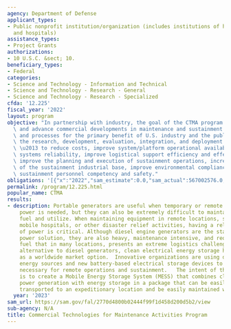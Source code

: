 ```yaml
---
agency: Department of Defense
applicant_types:
- Public nonprofit institution/organization (includes institutions of higher education
  and hospitals)
assistance_types:
- Project Grants
authorizations:
- 10 U.S.C. &sect; 10.
beneficiary_types:
- Federal
categories:
- Science and Technology - Information and Technical
- Science and Technology - Research - General
- Science and Technology - Research - Specialized
cfda: '12.225'
fiscal_year: '2022'
layout: program
objective: "In partnership with industry, the goal of the CTMA program is to leverage\
  \ and advance commercial developments in maintenance and sustainment technology\
  \ and processes for the primary benefit of U.S. industry and the public applying\
  \ the research, development, evaluation, integration, and deployment to DoD issues\
  \ \u2013 to reduce costs, improve system/platform operational availabilities, increase\
  \ systems reliability, improve logistical support efficiency and effectiveness,\
  \ improve the planning and execution of sustainment operations, increase the resiliency\
  \ of the sustainment industrial base, improve environmental compliance, and increase\
  \ sustainment personnel competency and safety."
obligations: '[{"x":"2022","sam_estimate":0.0,"sam_actual":567002576.0,"usa_spending_actual":296987132.34},{"x":"2023","sam_estimate":895964673.0,"sam_actual":0.0,"usa_spending_actual":445260416.7},{"x":"2024","sam_estimate":900000000.0,"sam_actual":0.0,"usa_spending_actual":0.0}]'
permalink: /program/12.225.html
popular_name: CTMA
results:
- description: Portable generators are useful when temporary or remote electrical
    power is needed, but they can also be extremely difficult to maintain, transport,
    fuel and utilize. When maintaining equipment in remote locations, standing up
    mobile hospitals, or other disaster relief activities, having a reliable source
    of power is critical. Although diesel engine generators are the standard remote
    power solution, they are also heavy, maintenance intensive, and require diesel
    fuel that in many locations, presents an extreme logistics challenge.   As an
    alternative to diesel generators, clean electrical energy storage has emerged
    as a worldwide market option.  Innovative organizations are using different renewable
    energy sources and new battery-based electrical storage devices to provide power
    necessary for remote operations and sustainment.   The intent of this initiative
    is to create a Mobile Energy Storage System (MESS) that combines clean, renewable
    power generation with energy storage in a package that can be easily and safely
    transported to an expeditionary location and be easily maintained while in use.
  year: '2023'
sam_url: https://sam.gov/fal/2770d4800b02444f99f1d458d200d5b2/view
sub-agency: N/A
title: Commercial Technologies for Maintenance Activities Program
---
```

